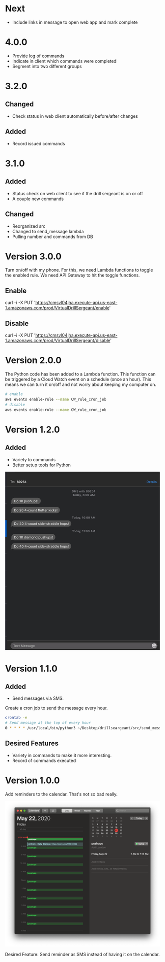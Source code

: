 # Next

* Include links in message to open web app and mark complete


# 4.0.0

* Provide log of commands
* Indicate in client which commands were completed
* Segment into two different groups


# 3.2.0

## Changed

* Check status in web client automatically before/after changes


## Added

* Record issued commands



# 3.1.0

## Added

* Status check on web client to see if the drill sergeant is on or off
* A couple new commands

## Changed

* Reorganized src
* Changed to send_message lambda
* Pulling number and commands from DB



# Version 3.0.0


Turn on/off with my phone.
For this, we need Lambda functions to toggle the enabled rule.
We need API Gateway to hit the toggle functions.



## Enable
curl -i -X PUT 'https://cmsvl04jha.execute-api.us-east-1.amazonaws.com/prod/VirtualDrillSergeant/enable'

## Disable
curl -i -X PUT 'https://cmsvl04jha.execute-api.us-east-1.amazonaws.com/prod/VirtualDrillSergeant/disable'


# Version 2.0.0

The Python code has been added to a Lambda function.  This function can be
triggered by a Cloud Watch event on a schedule (once an hour).  This means we
can turn it on/off and not worry about keeping my computer on.

```sh
# enable
aws events enable-rule --name CW_rule_cron_job
# disable
aws events enable-rule --name CW_rule_cron_job
```


# Version 1.2.0

## Added

* Variety to commands
* Better setup tools for Python


![1.2.0.png](./1.2.0.png)

# Version 1.1.0

## Added

* Send messages via SMS.


Create a cron job to send the message every hour.

```sh
crontab -e
# Send message at the top of every hour
0 * * * * /usr/local/bin/python3 ~/Desktop/drillseargeant/src/send_message/send_message.py
 ```

## Desired Features

* Variety in commands to make it more interesting.
* Record of commands executed

# Version 1.0.0

Add reminders to the calendar.  That's not so bad really.

![1.0.0.png](./1.0.0.png)

Desired Feature: Send reminder as SMS instead of having it on the calendar.
